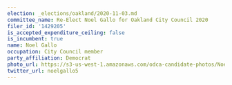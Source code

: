 ```yaml
---
election: _elections/oakland/2020-11-03.md
committee_name: Re-Elect Noel Gallo for Oakland City Council 2020
filer_id: '1429205'
is_accepted_expenditure_ceiling: false
is_incumbent: true
name: Noel Gallo
occupation: City Council member
party_affiliation: Democrat
photo_url: https://s3-us-west-1.amazonaws.com/odca-candidate-photos/Noel-Gallo.png
twitter_url: noelgallo5
---
```

